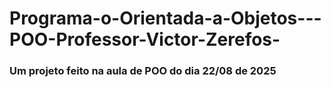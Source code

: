 ﻿# Programa-o-Orientada-a-Objetos---POO-Professor-Victor-Zerefos-

<h3>Um projeto feito na aula de POO do dia 22/08 de 2025</h3>
